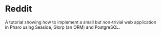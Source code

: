 # Reddit
A tutorial showing how to implement a small but non-trivial web application in Pharo using Seaside, Glorp (an ORM) and PostgreSQL.
